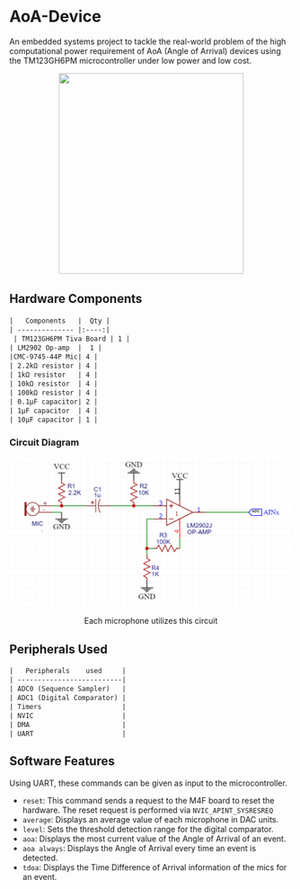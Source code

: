 # AoA-Device
An embedded systems project to tackle the real-world problem of the high computational power requirement of AoA (Angle of Arrival) devices using the TM123GH6PM microcontroller under low power and low cost. 

<p align="center">
<img src="Images/AoAdevice.png" width="329" height="356.875">
</p>

## Hardware Components
  
    |   Components   |  Qty |
    | -------------- |:----:|
     | TM123GH6PM Tiva Board | 1 |
    | LM2902 Op-amp  |  1 |
    |CMC-9745-44P Mic| 4 |
    | 2.2kΩ resistor | 4 |
    | 1kΩ resistor   | 4 |
    | 10kΩ resistor  | 4 | 
    | 100kΩ resistor | 4 |
    | 0.1μF capacitor| 2 |
    | 1μF capacitor  | 4 |
    | 10μF capacitor | 1 |

### Circuit Diagram
<p align="center">
<img src="Images/Circuit.png">
<p align="center"> Each microphone utilizes this circuit </p>
</p>

## Peripherals Used
    
    |   Peripherals    used     |
    | --------------------------|
    | ADC0 (Sequence Sampler)   |
    | ADC1 (Digital Comparator) |
    | Timers                    |
    | NVIC                      |
    | DMA                       |
    | UART                      |

## Software Features
Using UART, these commands can be given as input to the microcontroller.
- `reset`: This command sends a request to the M4F board to reset the hardware. The reset request is performed via `NVIC_APINT_SYSRESREQ`
- `average`: Displays an average value of each microphone in DAC units.
- `level`: Sets the threshold detection range for the digital comparator.
- `aoa`: Displays the most current value of the Angle of Arrival of an event.
- `aoa always`: Displays the Angle of Arrival every time an event is detected.
- `tdoa`: Displays the Time Difference of Arrival information of the mics for an event.
